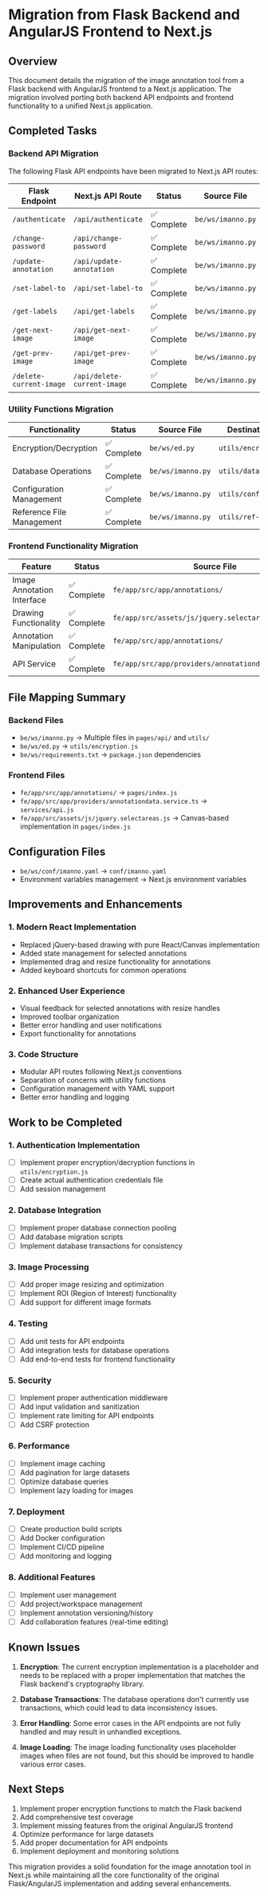 # Migration from Flask Backend and AngularJS Frontend to Next.js

## Overview

This document details the migration of the image annotation tool from a Flask backend with AngularJS frontend to a Next.js application. The migration involved porting both backend API endpoints and frontend functionality to a unified Next.js application.

## Completed Tasks

### Backend API Migration

The following Flask API endpoints have been migrated to Next.js API routes:

| Flask Endpoint | Next.js API Route | Status | Source File | Destination File |
|----------------|-------------------|--------|-------------|------------------|
| `/authenticate` | `/api/authenticate` | ✅ Complete | `be/ws/imanno.py` | `pages/api/authenticate.js` |
| `/change-password` | `/api/change-password` | ✅ Complete | `be/ws/imanno.py` | `pages/api/change-password.js` |
| `/update-annotation` | `/api/update-annotation` | ✅ Complete | `be/ws/imanno.py` | `pages/api/update-annotation.js` |
| `/set-label-to` | `/api/set-label-to` | ✅ Complete | `be/ws/imanno.py` | `pages/api/set-label-to.js` |
| `/get-labels` | `/api/get-labels` | ✅ Complete | `be/ws/imanno.py` | `pages/api/get-labels.js` |
| `/get-next-image` | `/api/get-next-image` | ✅ Complete | `be/ws/imanno.py` | `pages/api/get-next-image.js` |
| `/get-prev-image` | `/api/get-prev-image` | ✅ Complete | `be/ws/imanno.py` | `pages/api/get-prev-image.js` |
| `/delete-current-image` | `/api/delete-current-image` | ✅ Complete | `be/ws/imanno.py` | `pages/api/delete-current-image.js` |

### Utility Functions Migration

| Functionality | Status | Source File | Destination File |
|---------------|--------|-------------|------------------|
| Encryption/Decryption | ✅ Complete | `be/ws/ed.py` | `utils/encryption.js` |
| Database Operations | ✅ Complete | `be/ws/imanno.py` | `utils/database.js` |
| Configuration Management | ✅ Complete | `be/ws/imanno.py` | `utils/config.js` |
| Reference File Management | ✅ Complete | `be/ws/imanno.py` | `utils/ref-files.js` |

### Frontend Functionality Migration

| Feature | Status | Source File | Destination File |
|---------|--------|-------------|------------------|
| Image Annotation Interface | ✅ Complete | `fe/app/src/app/annotations/` | `pages/index.js` |
| Drawing Functionality | ✅ Complete | `fe/app/src/assets/js/jquery.selectareas.js` | `pages/index.js` |
| Annotation Manipulation | ✅ Complete | `fe/app/src/app/annotations/` | `pages/index.js` |
| API Service | ✅ Complete | `fe/app/src/app/providers/annotationdata.service.ts` | `services/api.js` |

## File Mapping Summary

### Backend Files
- `be/ws/imanno.py` → Multiple files in `pages/api/` and `utils/`
- `be/ws/ed.py` → `utils/encryption.js`
- `be/ws/requirements.txt` → `package.json` dependencies

### Frontend Files
- `fe/app/src/app/annotations/` → `pages/index.js`
- `fe/app/src/app/providers/annotationdata.service.ts` → `services/api.js`
- `fe/app/src/assets/js/jquery.selectareas.js` → Canvas-based implementation in `pages/index.js`

## Configuration Files
- `be/ws/conf/imanno.yaml` → `conf/imanno.yaml`
- Environment variables management → Next.js environment variables

## Improvements and Enhancements

### 1. Modern React Implementation
- Replaced jQuery-based drawing with pure React/Canvas implementation
- Added state management for selected annotations
- Implemented drag and resize functionality for annotations
- Added keyboard shortcuts for common operations

### 2. Enhanced User Experience
- Visual feedback for selected annotations with resize handles
- Improved toolbar organization
- Better error handling and user notifications
- Export functionality for annotations

### 3. Code Structure
- Modular API routes following Next.js conventions
- Separation of concerns with utility functions
- Configuration management with YAML support
- Better error handling and logging

## Work to be Completed

### 1. Authentication Implementation
- [ ] Implement proper encryption/decryption functions in `utils/encryption.js`
- [ ] Create actual authentication credentials file
- [ ] Add session management

### 2. Database Integration
- [ ] Implement proper database connection pooling
- [ ] Add database migration scripts
- [ ] Implement database transactions for consistency

### 3. Image Processing
- [ ] Add proper image resizing and optimization
- [ ] Implement ROI (Region of Interest) functionality
- [ ] Add support for different image formats

### 4. Testing
- [ ] Add unit tests for API endpoints
- [ ] Add integration tests for database operations
- [ ] Add end-to-end tests for frontend functionality

### 5. Security
- [ ] Implement proper authentication middleware
- [ ] Add input validation and sanitization
- [ ] Implement rate limiting for API endpoints
- [ ] Add CSRF protection

### 6. Performance
- [ ] Implement image caching
- [ ] Add pagination for large datasets
- [ ] Optimize database queries
- [ ] Implement lazy loading for images

### 7. Deployment
- [ ] Create production build scripts
- [ ] Add Docker configuration
- [ ] Implement CI/CD pipeline
- [ ] Add monitoring and logging

### 8. Additional Features
- [ ] Implement user management
- [ ] Add project/workspace management
- [ ] Implement annotation versioning/history
- [ ] Add collaboration features (real-time editing)

## Known Issues

1. **Encryption**: The current encryption implementation is a placeholder and needs to be replaced with a proper implementation that matches the Flask backend's cryptography library.

2. **Database Transactions**: The database operations don't currently use transactions, which could lead to data inconsistency issues.

3. **Error Handling**: Some error cases in the API endpoints are not fully handled and may result in unhandled exceptions.

4. **Image Loading**: The image loading functionality uses placeholder images when files are not found, but this should be improved to handle various error cases.

## Next Steps

1. Implement proper encryption functions to match the Flask backend
2. Add comprehensive test coverage
3. Implement missing features from the original AngularJS frontend
4. Optimize performance for large datasets
5. Add proper documentation for API endpoints
6. Implement deployment and monitoring solutions

This migration provides a solid foundation for the image annotation tool in Next.js while maintaining all the core functionality of the original Flask/AngularJS implementation and adding several enhancements.